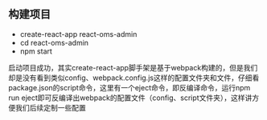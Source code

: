 ## 构建项目

- create-react-app react-oms-admin
- cd react-oms-admin
- npm start

启动项目成功，其实create-react-app脚手架是基于webpack构建的，但是我们却是没有看到类似config、webpack.config.js这样的配置文件夹和文件，仔细看package.json的script命令，这里有一个eject命令，即反编译命令，运行npm run eject即可反编译出webpack的配置文件（config、script文件夹），这样讲方便我们后续定制一些配置


